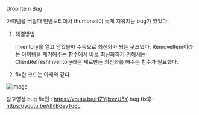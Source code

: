 Drop Item Bug

아이템을 버릴때 인벤토리에서 thumbnail이 늦게 지워지는 bug가 있었다.

1. 해결방법

    inventory를 열고 닫았을때 수동으로 최신화가 되는 구조였다.
    RemoveItem이라는 아이템을 제거해주는 함수에서 바로 최신화하기 위해서는 
    ClientRefreshInventory라는 새로만든 최신화를 해주는 함수가 필요했다.

2. fix한 코드는 아래와 같다.

![image](https://github.com/HanYooTae/Unreal-Game-Project1/assets/123162344/60e28376-aaf0-4cc4-a337-af0536bf3b2f)


참고영상
bug fix전 : https://youtu.be/HZYjlxezU5Y
bug fix후 : https://youtu.be/dhlBdeyTq6c


